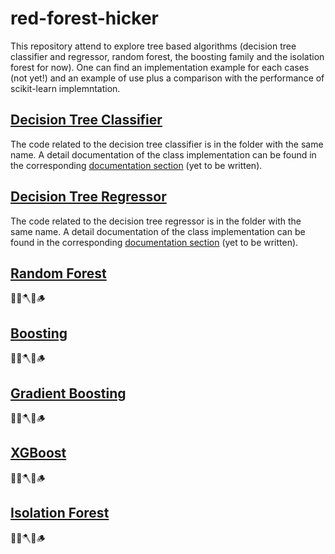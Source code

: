 # red-forest-hicker

This repository attend to explore tree based algorithms (decision tree classifier and regressor, random forest, the boosting family and the isolation forest for now).
One can find an implementation example for each cases (not yet!) and an example of use plus a comparison with the performance of scikit-learn implemntation.

## [Decision Tree Classifier](./decision_tree_classifier/)
The code related to the decision tree classifier is in the folder with the same name.
A detail documentation of the class implementation can be found in the corresponding [documentation section](./doc/Decision_Tree_Classifier.md) (yet to be written).

## [Decision Tree Regressor](./decision_tree_regressor/)
The code related to the decision tree regressor is in the folder with the same name.
A detail documentation of the class implementation can be found in the corresponding [documentation section](./doc/Decision_Tree_Regressor.md) (yet to be written).


## [Random Forest](./random_forest/)
👷‍♂️🪓🌳🪵


## [Boosting](./boosting/)
👷‍♂️🪓🌳🪵


## [Gradient Boosting](./gradient_boosting/)
👷‍♂️🪓🌳🪵


## [XGBoost](./xgboost/)
👷‍♂️🪓🌳🪵


## [Isolation Forest](./isolation_forest/)
👷‍♂️🪓🌳🪵